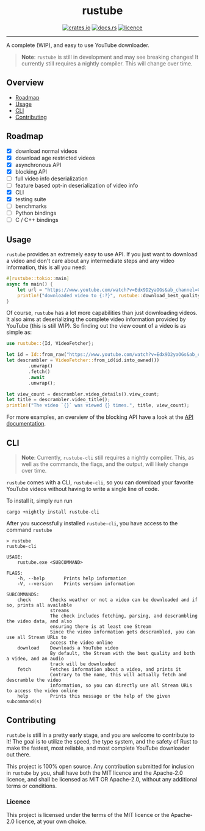 # <div style="text-align: center;"> rustube </div>

<div style="text-align: center;">

[![crates.io](https://img.shields.io/crates/v/rustube)](https://crates.io/crates/rustube)
[![docs.rs](https://docs.rs/rustube/badge.svg)](https://docs.rs/rustube)
[![licence](https://img.shields.io/crates/l/rustube)](https://github.com/DzenanJupic/rustube)

</div>

---

A complete (WIP), and easy to use YouTube downloader.
> **Note**: `rustube` is still in development and may see breaking changes! It currently still requires a nightly
> compiler. This will change over time.

## Overview

- [Roadmap](#roadmap)
- [Usage](#usage)
- [CLI](#cli)
- [Contributing](#contributing)

## Roadmap

- [x] download normal videos
- [x] download age restricted videos
- [x] asynchronous API
- [x] blocking API
- [ ] full video info deserialization
- [ ] feature based opt-in deserialization of video info
- [x] CLI
- [x] testing suite
- [ ] benchmarks
- [ ] Python bindings
- [ ] C / C++ bindings

## Usage

`rustube` provides an extremely easy to use API. If you just want to download a video and don't care about any
intermediate steps and any video information, this is all you need:

```rust
#[rustube::tokio::main]
async fn main() {
    let url = "https://www.youtube.com/watch?v=Edx9D2yaOGs&ab_channel=CollegeHumor";
    println!("downloaded video to {:?}", rustube::download_best_quality(&url).await.unwrap());
}
```

Of course, `rustube` has a lot more capabilities than just downloading videos. It also aims at deserializing the
complete video information provided by YouTube (this is still WIP). So finding out the view count of a video is as
simple as:

```rust
use rustube::{Id, VideoFetcher};

let id = Id::from_raw("https://www.youtube.com/watch?v=Edx9D2yaOGs&ab_channel=CollegeHumor").unwrap();
let descrambler = VideoFetcher::from_id(id.into_owned())
        .unwrap()
        .fetch()
        .await
        .unwrap();

let view_count = descrambler.video_details().view_count;
let title = descrambler.video_title();
println!("The video `{}` was viewed {} times.", title, view_count);
```

For more examples, an overview of the blocking API have a look at the [API documentation].

## CLI

> **Note**: Currently, `rustube-cli` still requires a nightly compiler. This, as well as the commands, the flags, and
> the output, will likely change over time.

`rustube` comes with a CLI, `rustube-cli`, so you can download your favorite YouTube videos without having to write a
single line of code.

To install it, simply run run

```
cargo +nightly install rustube-cli
```

After you successfully installed `rustube-cli`, you have access to the command `rustube`

```
> rustube
rustube-cli

USAGE:
    rustube.exe <SUBCOMMAND>

FLAGS:
    -h, --help       Prints help information
    -V, --version    Prints version information

SUBCOMMANDS:
    check       Checks weather or not a video can be downloaded and if so, prints all available
                streams
                The check includes fetching, parsing, and descrambling the video data, and also
                ensuring there is at least one Stream
                Since the video information gets descrambled, you can use all Stream URLs to
                access the video online
    download    Downloads a YouTube video
                By default, the Stream with the best quality and both a video, and an audio
                track will be downloaded
    fetch       Fetches information about a video, and prints it
                Contrary to the name, this will actually fetch and descramble the video
                information, so you can directly use all Stream URLs to access the video online
    help        Prints this message or the help of the given subcommand(s)
```

## Contributing

`rustube` is still in a pretty early stage, and you are welcome to contribute to it! The goal is to utilize the speed,
the type system, and the safety of Rust to make the fastest, most reliable, and most complete YouTube downloader out
there.

This project is 100% open source. Any contribution submitted for inclusion in `rustube` by you, shall have both the MIT
licence and the Apache-2.0 licence, and shall be licensed as MIT OR Apache-2.0, without any additional terms or
conditions.

### Licence

This project is licensed under the terms of the MIT licence or the Apache-2.0 licence, at your own choice.


[API documentation]: https://docs.rs/rustube/
